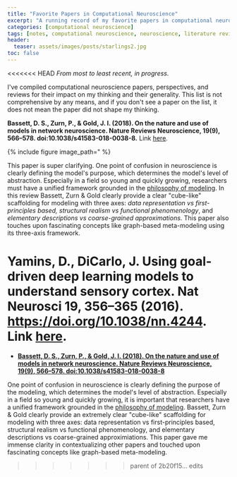 ```yaml
---
title: "Favorite Papers in Computational Neuroscience"
excerpt: "A running record of my favorite papers in computational neuroscience."
categories: [computational neuroscience]
tags: [notes, computational neuroscience, neuroscience, literature review, resources]
header:
  teaser: assets/images/posts/starlings2.jpg
toc: false
---
```


<<<<<<< HEAD
*From most to least recent, in progress.*

I've compiled computational neuroscience papers, perspectives, and reviews for their impact on my thinking and their generality. This list is not comprehensive by any means, and if you don't see a paper on the list, it does not mean the paper did not shape my thinking. 

**Bassett, D. S., Zurn, P., & Gold, J. I. (2018). On the nature and use of models in network neuroscience. Nature Reviews Neuroscience, 19(9), 566–578. doi:10.1038/s41583-018-0038-8.** Link [here](https://www.nature.com/articles/s41583-018-0038-8).

<!-- ![](/assets/images/posts/three-dimensions-network-models.png =100x)
 -->
{% include figure image_path=" %}

This paper is super clarifying. One point of confusion in neuroscience is clearly defining the model's purpose, which determines the model's level of abstraction. Especially in a field so young and quickly growing, researchers must have a unified framework grounded in the [philosophy of modeling](https://plato.stanford.edu/entries/models-science/). In this review Bassett, Zurn & Gold clearly provide a clear "cube-like" scaffolding for modeling with three axes: *data representation vs first-principles based, structural realism vs functional phenomenology*, and *elementary descriptions vs coarse-grained approximations*. This paper also touches upon fascinating concepts like graph-based meta-modeling using its three-axis framework.

**Yamins, D., DiCarlo, J. Using goal-driven deep learning models to understand sensory cortex. Nat Neurosci 19, 356–365 (2016). https://doi.org/10.1038/nn.4244.** Link [here](https://www.nature.com/articles/nn.4244).
=======
* **[Bassett, D. S., Zurn, P., & Gold, J. I. (2018). On the nature and use of models in network neuroscience. Nature Reviews Neuroscience, 19(9), 566–578. doi:10.1038/s41583-018-0038-8](https://www.nature.com/articles/s41583-018-0038-8)** 

One point of confusion in neuroscience is clearly defining the purpose of the modeling, which determines the model's level of abstraction. Especially in a field so young and quickly growing, it is important that researchers have a unified framework grounded in the [philosophy of modeling](https://plato.stanford.edu/entries/models-science/). Bassett, Zurn & Gold clearly provide an extremely clear "cube-like" scaffolding for modeling with three axes: data representation vs first-principles based, structural realism vs functional phenomenology, and elementary descriptions vs coarse-grained approximiations. This paper gave me immense clarity in contextualizing other papers and touched upon fascinating concepts like graph-based meta-modeling.
>>>>>>> parent of 2b20f15... edits
